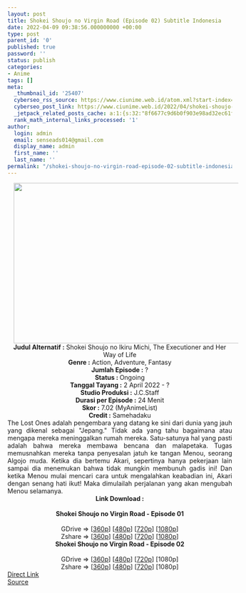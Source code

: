 ```yaml
---
layout: post
title: Shokei Shoujo no Virgin Road (Episode 02) Subtitle Indonesia
date: 2022-04-09 09:38:56.000000000 +00:00
type: post
parent_id: '0'
published: true
password: ''
status: publish
categories:
- Anime
tags: []
meta:
  _thumbnail_id: '25407'
  cyberseo_rss_source: https://www.ciunime.web.id/atom.xml?start-index=1
  cyberseo_post_link: https://www.ciunime.web.id/2022/04/shokei-shoujo-no-virgin-road-subtitle.html
  _jetpack_related_posts_cache: a:1:{s:32:"8f6677c9d6b0f903e98ad32ec61f8deb";a:2:{s:7:"expires";i:1650183999;s:7:"payload";a:3:{i:0;a:1:{s:2:"id";i:25522;}i:1;a:1:{s:2:"id";i:25241;}i:2;a:1:{s:2:"id";i:25450;}}}}
  rank_math_internal_links_processed: '1'
author:
  login: admin
  email: senseads014@gmail.com
  display_name: admin
  first_name: ''
  last_name: ''
permalink: "/shokei-shoujo-no-virgin-road-episode-02-subtitle-indonesia/"
---
```

<div class="separator" style="clear: both; text-align: center;"><a href="https://blogger.googleusercontent.com/img/b/R29vZ2xl/AVvXsEiOAvBlVsp9jL2kyFow2QFkZCKwfMJuPlybOuFWvmyUkNOXqP5L3pRi0wsNrDhccbRaNTSVe3c2ccAiB6awOnbPl2oveCij5NihdTFpX3XC2uIlYXuhx4vt7YF54xYOL6Bsp4o2duX4RStWJqM8siXwhUq15JpauDe6-nsnIaAXkarOF8R5amUEd_7s/s1280/Shokei%20Shoujo%20no%20Virgin%20Road.jpg" style="margin-left: 1em; margin-right: 1em;"><img border="0" data-original-height="720" data-original-width="1280" height="360" src="{{ site.baseurl }}/assets/2022/04/Shokei%20Shoujo%20no%20Virgin%20Road.jpg" width="640" /></a></div>
<div class="separator" style="clear: both; text-align: center;"></div>
<div style="text-align: center;"><b>Judul</b><b><b> Alternatif</b> :</b> Shokei Shoujo no Ikiru Michi, The Executioner and Her Way of Life</div>
<div style="text-align: center;"><b><b>Genre :</b></b> Action, Adventure, Fantasy</div>
<div style="text-align: center;"><b>Jumlah Episode :</b> ?<br /><b>Status :&nbsp;</b>Ongoing<br /><b>Tanggal Tayang :</b> 2 April&nbsp;2022 - ?<br /><b>Studio Produksi :</b>&nbsp;J.C.Staff<br /><b>Durasi per Episode :</b> 24 Menit</div>
<div style="text-align: center;"><b>Skor :</b> 7.02 (MyAnimeList)</div>
<div style="text-align: center;"><b>Credit :</b>&nbsp;Samehadaku</div>
<div style="text-align: center;"></div>
<div style="text-align: justify;">The Lost Ones adalah pengembara yang datang ke sini dari dunia yang jauh yang dikenal sebagai "Jepang." Tidak ada yang tahu bagaimana atau mengapa mereka meninggalkan rumah mereka. Satu-satunya hal yang pasti adalah bahwa mereka membawa bencana dan malapetaka. Tugas memusnahkan mereka tanpa penyesalan jatuh ke tangan Menou, seorang Algojo muda. Ketika dia bertemu Akari, sepertinya hanya pekerjaan lain sampai dia menemukan bahwa tidak mungkin membunuh gadis ini! Dan ketika Menou mulai mencari cara untuk mengalahkan keabadian ini, Akari dengan senang hati ikut! Maka dimulailah perjalanan yang akan mengubah Menou selamanya.</div>
<div style="text-align: justify;"></div>
<div style="text-align: justify;"></div>
<div style="text-align: center;">
<div style="text-align: center;">
<div style="text-align: left;">
<div style="text-align: center;"><b>Link Download :</b></div>
<div style="text-align: center;"><b><br /></b></div>
<div style="text-align: center;"><span style="text-align: left;"><b>Shokei Shoujo no Virgin Road&nbsp;</b></span><b>- Episode 01</b></div>
<div style="text-align: center;"><b><br /></b></div>
<div style="text-align: center;">GDrive =&gt; [<a href="https://acefile.co/f/71582073/ssnvr-1-360p-samehadaku-care-mp4" target="_blank" rel="noopener">360p</a>] [<a href="https://acefile.co/f/71582079/ssnvr-1-480p-samehadaku-care-mp4" target="_blank" rel="noopener">480p</a>] [<a href="https://acefile.co/f/71582085/ssnvr-1-mp4hd-samehadaku-care-mp4" target="_blank" rel="noopener">720p</a>] [<a href="https://acefile.co/f/71582502/ssnvr-1-fullhd-samehadaku-care-mp4" target="_blank" rel="noopener">1080p</a>]</div>
<div style="text-align: center;">Zshare =&gt; [<a href="https://www34.zippyshare.com/v/PIFVqUdn/file.html">360p</a>] [<a href="https://www34.zippyshare.com/v/F9PC3Pw1/file.html" target="_blank" rel="noopener">480p</a>] [<a href="https://www34.zippyshare.com/v/lzWlkY5s/file.html" target="_blank" rel="noopener">720p</a>] [<a href="https://www103.zippyshare.com/v/j6jXUo5y/file.html" target="_blank" rel="noopener">1080p</a>]</div>
<div style="text-align: center;"></div>
<div style="text-align: center;">
<div><span style="text-align: left;"><b>Shokei Shoujo no Virgin Road&nbsp;</b></span><b>- Episode 02</b></div>
<div><b><br /></b></div>
<div>GDrive =&gt; [<a href="http://www.solidfiles.com/v/NV22qR2RmMWDw" target="_blank" rel="noopener">360p</a>] [<a href="http://www.solidfiles.com/v/a4yyxB2kGw6Py" target="_blank" rel="noopener">480p</a>] [<a href="http://www.solidfiles.com/v/Pevv5W8YM57MB" target="_blank" rel="noopener">720p</a>] [1080p]</div>
<div>Zshare =&gt; [<a href="https://www60.zippyshare.com/v/hwhbNyYs/file.html" target="_blank" rel="noopener">360p</a>] [<a href="https://www60.zippyshare.com/v/zyITNbZ0/file.html" target="_blank" rel="noopener">480p</a>] [<a href="https://www60.zippyshare.com/v/R6lK2l5F/file.html" target="_blank" rel="noopener">720p</a>] [1080p]</div>
</div>
</div>
</div>
</div>
<link rel="stylesheet" href="https://cdnjs.cloudflare.com/ajax/libs/font-awesome/4.7.0/css/font-awesome.min.css" />
<div class="divbtn"> <a href="https://handymansurrender.com/fihup8buzv?key=94550f7ce39444073321dde3b8782f97" class="btn"><i class="fa fa-download"></i> Direct Link</a> <br /><a href="https://www.ciunime.web.id/2022/04/shokei-shoujo-no-virgin-road-subtitle.html">Source</a> </div>
